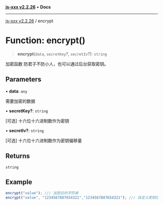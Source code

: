 [**js-xxx v2.2.26**](../README.md) • **Docs**

***

[js-xxx v2.2.26](../README.md) / encrypt

# Function: encrypt()

> **encrypt**(`data`, `secretKey`?, `secretIv`?): `string`

加密函数
防君子不防小人，也可以通过后台获取密钥。

## Parameters

• **data**: `any`

需要加密的数据

• **secretKey?**: `string`

[可选] 十六位十六进制数作为密钥

• **secretIv?**: `string`

[可选] 十六位十六进制数作为密钥偏移量

## Returns

`string`

## Example

```ts
encrypt("value"); /// 加密后的字符串
encrypt("value", "1234567887654321","1234567887654321"); /// 自定义密钥加密后的字符串
```
